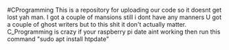 #CProgramming
This is a repository for uploading our code so it doesnt get lost yah man.
I got a couple of mansions still i dont have any manners U got a couple of ghost writers but to this shit it don't actually matter.
C_Programming is crazy if your raspberry pi date aint working then run this command "sudo apt install htpdate"

